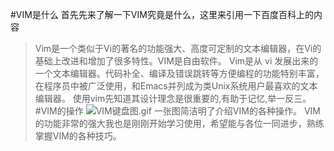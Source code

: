 #VIM是什么
 首先先来了解一下VIM究竟是什么，这里来引用一下百度百科上的内容
>Vim是一个类似于Vi的著名的功能强大、高度可定制的文本编辑器，在Vi的基础上改进和增加了很多特性。VIM是自由软件。
Vim是从 vi 发展出来的一个文本编辑器。代码补全、编译及错误跳转等方便编程的功能特别丰富，在程序员中被广泛使用，和Emacs并列成为类Unix系统用户最喜欢的文本编辑器。
使用vim先知道其设计理念是很重要的,有助于记忆,举一反三。
#VIM的操作
![VIM键盘图.gif](http://upload-images.jianshu.io/upload_images/7286445-c58f3b6bf5697de6.gif?imageMogr2/auto-orient/strip)
一张图简洁明了介绍VIM的各种操作。
VIM的功能非常的强大我也是刚刚开始学习使用，希望能与各位一同进步，熟练掌握VIM的各种技巧。